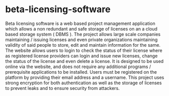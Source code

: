 # beta-licensing-software
Beta licensing software is a web based project management application which allows a non redundant and safe storage of licenses on an a cloud based storage system ( DBMS ). The project allows large scale companies maintaining / issuing licenses and even private organizations maintaining validity of said people to store, edit and maintain information for the same. The website allows users to login to check the status of their license where as registered license providers can login and issue new licenses, change the status of the license and even delete a license. It is designed to be used online via the website, and does not require any additional programs / prerequisite applications to be installed. Users must be registered on the platform by providing their email address and a username. This project uses strong encryption for both authentication as well as the storage of licenses to prevent leaks and to ensure security from attackers.
